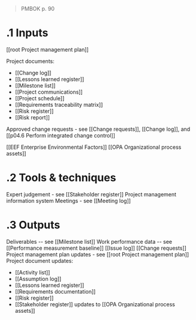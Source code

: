 >PMBOK p. 90
# .1 Inputs
[[root Project management plan]]

Project documents:
* [[Change log]] 
* [[Lessons learned register]] 
* [[Milestone list]]
* [[Project communications]]
* [[Project schedule]]
* [[Requirements traceability matrix]]
* [[Risk register]]
* [[Risk report]] 

Approved change requests - see [[Change requests]],  [[Change log]], and [[p04.6 Perform integrated change control]]

[[EEF Enterprise Environmental Factors]]
[[OPA Organizational process assets]]


# .2 Tools & techniques
Expert judgement - see [[Stakeholder register]]
Project management information system
Meetings - see [[Meeting log]]


# .3 Outputs
Deliverables -- see [[Milestone list]]
Work performance data -- see [[Performance measurement baseline]]
[[Issue log]]
[[Change requests]]
Project management plan updates - see [[root Project management plan]]
Project document updates:
* [[Activity list]]
* [[Assumption log]]
* [[Lessons learned register]]
* [[Requirements documentation]]
* [[Risk register]]
* [[Stakeholder register]]
updates to [[OPA Organizational process assets]]

